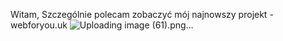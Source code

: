 Witam,
Szczególnie polecam zobaczyć mój najnowszy projekt - webforyou.uk
![Uploading image (61).png…]()
